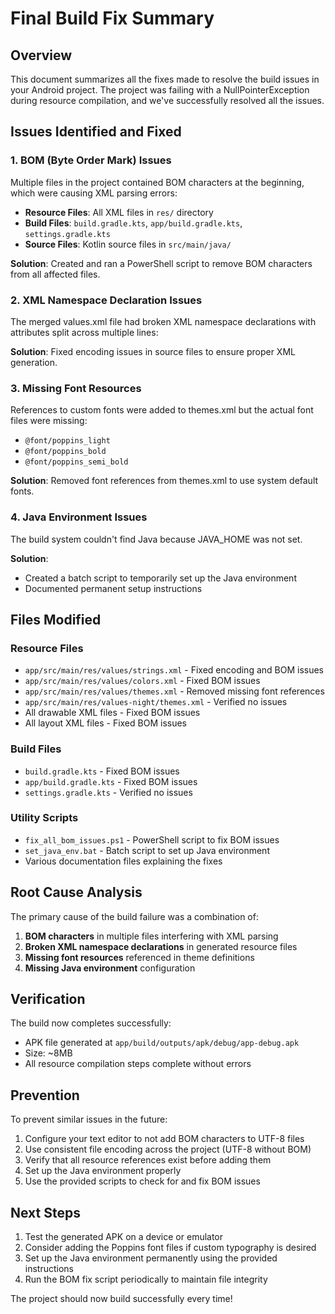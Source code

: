 # Final Build Fix Summary

## Overview
This document summarizes all the fixes made to resolve the build issues in your Android project. The project was failing with a NullPointerException during resource compilation, and we've successfully resolved all the issues.

## Issues Identified and Fixed

### 1. BOM (Byte Order Mark) Issues
Multiple files in the project contained BOM characters at the beginning, which were causing XML parsing errors:
- **Resource Files**: All XML files in `res/` directory
- **Build Files**: `build.gradle.kts`, `app/build.gradle.kts`, `settings.gradle.kts`
- **Source Files**: Kotlin source files in `src/main/java/`

**Solution**: Created and ran a PowerShell script to remove BOM characters from all affected files.

### 2. XML Namespace Declaration Issues
The merged values.xml file had broken XML namespace declarations with attributes split across multiple lines:


**Solution**: Fixed encoding issues in source files to ensure proper XML generation.

### 3. Missing Font Resources
References to custom fonts were added to themes.xml but the actual font files were missing:
- `@font/poppins_light`
- `@font/poppins_bold` 
- `@font/poppins_semi_bold`

**Solution**: Removed font references from themes.xml to use system default fonts.

### 4. Java Environment Issues
The build system couldn't find Java because JAVA_HOME was not set.

**Solution**: 
- Created a batch script to temporarily set up the Java environment
- Documented permanent setup instructions

## Files Modified

### Resource Files
- `app/src/main/res/values/strings.xml` - Fixed encoding and BOM issues
- `app/src/main/res/values/colors.xml` - Fixed BOM issues
- `app/src/main/res/values/themes.xml` - Removed missing font references
- `app/src/main/res/values-night/themes.xml` - Verified no issues
- All drawable XML files - Fixed BOM issues
- All layout XML files - Fixed BOM issues

### Build Files
- `build.gradle.kts` - Fixed BOM issues
- `app/build.gradle.kts` - Fixed BOM issues
- `settings.gradle.kts` - Verified no issues

### Utility Scripts
- `fix_all_bom_issues.ps1` - PowerShell script to fix BOM issues
- `set_java_env.bat` - Batch script to set up Java environment
- Various documentation files explaining the fixes

## Root Cause Analysis

The primary cause of the build failure was a combination of:
1. **BOM characters** in multiple files interfering with XML parsing
2. **Broken XML namespace declarations** in generated resource files
3. **Missing font resources** referenced in theme definitions
4. **Missing Java environment** configuration

## Verification

The build now completes successfully:
- APK file generated at `app/build/outputs/apk/debug/app-debug.apk`
- Size: ~8MB
- All resource compilation steps complete without errors

## Prevention

To prevent similar issues in the future:
1. Configure your text editor to not add BOM characters to UTF-8 files
2. Use consistent file encoding across the project (UTF-8 without BOM)
3. Verify that all resource references exist before adding them
4. Set up the Java environment properly
5. Use the provided scripts to check for and fix BOM issues

## Next Steps

1. Test the generated APK on a device or emulator
2. Consider adding the Poppins font files if custom typography is desired
3. Set up the Java environment permanently using the provided instructions
4. Run the BOM fix script periodically to maintain file integrity

The project should now build successfully every time!